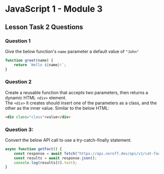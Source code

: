 # JavaScript 1 - Module 3

## Lesson Task 2 Questions

### Question 1

Give the below function's `name` parameter a default value of `"John"`

```js
function greet(name) {
    return `Hello ${name}!`;
}
```

### Question 2

Create a reusable function that accepts two parameters, then returns a dynamic HTML `<div>` element.  
The `<div>` it creates should insert one of the parameters as a class, and the other as the inner value. Similar to the below HTML:

```html
<div class="class">value</div>
```

### Question 3:

Convert the below API call to use a try-catch-finally statement.

```js
async function getFact() {
    const response = await fetch("https://api.noroff.dev/api/v1/cat-facts");
    const results = await response.json();
    console.log(results[8].text);
}
```